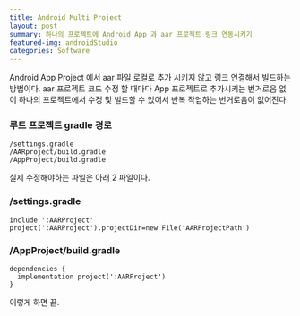```yaml
---
title: Android Multi Project
layout: post
summary: 하나의 프로젝트에 Android App 과 aar 프로젝트 링크 연동시키기
featured-img: androidStudio
categories: Software
---
```


Android App Project 에서 aar 파일 로컬로 추가 시키지 않고 링크 연결해서 빌드하는 방법이다.
aar 프로젝트 코드 수정 할 때마다 App 프로젝트로 추가시키는 번거로움 없이 하나의 프로젝트에서 수정 및 빌드할 수 있어서 반복 작업하는 번거로움이 없어진다.

### 루트 프로젝트 gradle 경로
```
/settings.gradle
/AARproject/build.gradle
/AppProject/build.gradle
```
실제 수정해야하는 파일은 아래 2 파일이다.

### /settings.gradle
```
include ':AARProject'
project(':AARProject').projectDir=new File('AARProjectPath')
```

### /AppProject/build.gradle
```
dependencies {
  implementation project(':AARProject')
}
```

이렇게 하면 끝.
